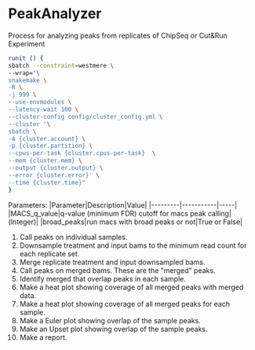 # PeakAnalyzer
Process for analyzing peaks from replicates of ChipSeq or Cut&amp;Run Experiment

```bash
runit () { 
sbatch --constraint=westmere \
--wrap="\
snakemake \
-R \
-j 999 \
--use-envmodules \
--latency-wait 100 \
--cluster-config config/cluster_config.yml \
--cluster '\
sbatch \
-A {cluster.account} \
-p {cluster.partition} \
--cpus-per-task {cluster.cpus-per-task}  \
--mem {cluster.mem} \
--output {cluster.output} \
--error {cluster.error}' \
--time {cluster.time}"
}
```

Parameters:
|Parameter|Description|Value|
|---------|-----------|-----|
|MACS_q_value|q-value (minimum FDR) cutoff for macs peak calling|(Integer)|
|broad_peaks|run macs with broad peaks or not|True or False|


1.  Call peaks on individual samples.
2.  Downsample treatment and input bams to the minimum read count for each replicate set.
3.  Merge replicate treatment and input downsampled bams.
4.  Call peaks on merged bams. These are the "merged" peaks.
5.  Identify merged that overlap peaks in each sample.
6.  Make a heat plot showing coverage of all merged peaks with merged data.
7.  Make a heat plot showing coverage of all merged peaks for each sample. 
8.  Make a Euler plot showing overlap of the sample peaks.
9.  Make an Upset plot showing overlap of the sample peaks.
10.  Make a report.
